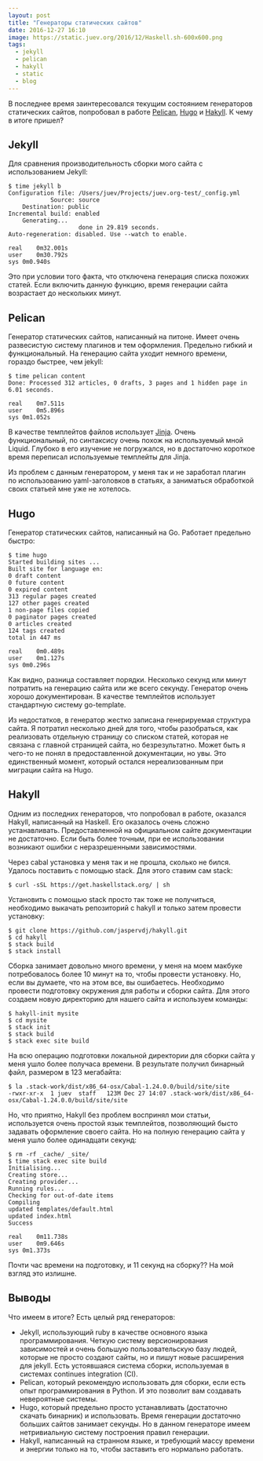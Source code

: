 ```yaml
---
layout: post
title: "Генераторы статических сайтов"
date: 2016-12-27 16:10
image: https://static.juev.org/2016/12/Haskell.sh-600x600.png
tags:
  - jekyll
  - pelican
  - hakyll
  - static
  - blog
---
```


В последнее время заинтересовался текущим состоянием генераторов статических сайтов, попробовал в работе [Pelican](http://blog.getpelican.com "Pelican Static Site Generator"), [Hugo](http://gohugo.io "Static Website Engine") и [Hakyll](https://jaspervdj.be/hakyll/ "Static Sites on Haskell"). К чему в итоге пришел?

## Jekyll

Для сравнения производительность сборки мого сайта с использованием Jekyll:

    $ time jekyll b
    Configuration file: /Users/juev/Projects/juev.org-test/_config.yml
                Source: source
        Destination: public
    Incremental build: enabled
        Generating...
                        done in 29.819 seconds.
    Auto-regeneration: disabled. Use --watch to enable.

    real	0m32.001s
    user	0m30.792s
    sys	0m0.940s

Это при условии того факта, что отключена генерация списка похожих статей. Если включить данную функцию, время генерации сайта возрастает до нескольких минут.

## Pelican

Генератор статических сайтов, написанный на питоне. Имеет очень развесистую систему плагинов и тем оформления. Предельно гибкий и функциональный. На генерацию сайта уходит немного времени, гораздо быстрее, чем jekyll:

    $ time pelican content
    Done: Processed 312 articles, 0 drafts, 3 pages and 1 hidden page in 6.01 seconds.

    real	0m7.511s
    user	0m5.896s
    sys	0m1.052s

В качестве темплейтов файлов использует [Jinja](http://jinja.pocoo.org "Jinja2 is a full featured template engine for Python"). Очень функциональный, по синтаксису очень похож на используемый мной Liquid. Глубоко в его изучение не погружался, но в достаточно короткое время переписал используемые темплейты для Jinja.

Из проблем с данным генератором, у меня так и не заработал плагин по использованию yaml-заголовков в статьях, а заниматься обработкой своих статьей мне уже не хотелось.

## Hugo

Генератор статических сайтов, написанный на Go. Работает предельно быстро:

    $ time hugo
    Started building sites ...
    Built site for language en:
    0 draft content
    0 future content
    0 expired content
    313 regular pages created
    127 other pages created
    1 non-page files copied
    0 paginator pages created
    0 articles created
    124 tags created
    total in 447 ms

    real	0m0.489s
    user	0m1.127s
    sys	0m0.296s

Как видно, разница составляет порядки. Несколько секунд или минут потратить на генерацию сайта или же всего секунду. Генератор очень хорошо документирован. В качестве темплейтов использует стандартную систему go-template.

Из недостатков, в генератор жестко записана генерируемая структура сайта. Я потратил несколько дней для того, чтобы разобраться, как реализовать отдельную страницу со списком статей, которая не связана с главной страницей сайта, но безрезультатно. Может быть я чего-то не понял в предоставленной документации, но увы. Это единственный момент, который остался нереализованным при миграции сайта на Hugo.

## Hakyll

Одним из последних генераторов, что попробовал в работе, оказался Hakyll, написанный на Haskell. Его оказалось очень сложно устанавливать. Предоставленной на официальном сайте документации не достаточно. Если быть более точным, при ее использовании возникают ошибки с неразрешенными зависимостями.

Через cabal установка у меня так и не прошла, сколько не бился. Удалось поставить с помощью stack. Для этого ставим сам stack:

    $ curl -sSL https://get.haskellstack.org/ | sh

Установить с помощью stack просто так тоже не получиться, необходимо выкачать репозиторий с hakyll и только затем провести установку:

    $ git clone https://github.com/jaspervdj/hakyll.git
    $ cd hakyll
    $ stack build
    $ stack install

Сборка занимает довольно много времени, у меня на моем макбуке потребовалось более 10 минут на то, чтобы провести установку. Но, если вы думаете, что на этом все, вы ошибаетесь. Необходимо провести подготовку окружения для работы и сборки сайта. Для этого создаем новую директорию для нашего сайта и используем команды:

    $ hakyll-init mysite
    $ cd mysite
    $ stack init
    $ stack build
    $ stack exec site build

На всю операцию подготовки локальной директории для сборки сайта у меня ушло более получаса времени. В результате получил бинарный файл, размером в 123 мегабайта:

    $ la .stack-work/dist/x86_64-osx/Cabal-1.24.0.0/build/site/site
    -rwxr-xr-x  1 juev  staff   123M Dec 27 14:07 .stack-work/dist/x86_64-osx/Cabal-1.24.0.0/build/site/site

Но, что приятно, Hakyll без проблем воспринял мои статьи, используется очень простой язык темплейтов, позволяющий бысто задавать оформление своего сайта.
Но на полную генерацию сайта у меня ушло более одинадцати секунд:

    $ rm -rf _cache/ _site/
    $ time stack exec site build
    Initialising...
    Creating store...
    Creating provider...
    Running rules...
    Checking for out-of-date items
    Compiling
    updated templates/default.html
    updated index.html
    Success

    real	0m11.738s
    user	0m9.646s
    sys	0m1.373s

Почти час времени на подготовку, и 11 секунд на сборку?? На мой взгляд это излишне.

## Выводы

Что имеем в итоге? Есть целый ряд генераторов:

* Jekyll, использующий ruby в качестве основного языка программирования. Четкую систему версионирования зависимостей и очень большую пользовательскую базу людей, которые не просто создают сайты, но и пишут новые расширения для jekyll. Есть устоявшаяся система сборки, используемая в системах continues integration (CI).
* Pelican, который рекомендую использовать для сборки, если есть опыт программирования в Python. И это позволит вам создавать невероятные системы.
* Hugo, который предельно просто устанавливать (достаточно скачать бинарник) и использовать. Время генерации достаточно больших сайтов занимает секунды. Но в данном генераторе имеем нетривиальную систему построения правил генерации.
* Hakyll, написанный на странном языке, и требующий массу времени и энергии только на то, чтобы заставить его нормально работать.
